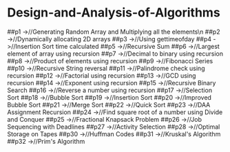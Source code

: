 # Design-and-Analysis-of-Algorithms

##p1	->//Generating Random Array and Multiplying all the elements\n
##p2	->//Dynamically allocating 2D arrays
##p3	->//Using gettimeofday
##p4	->//Insertion Sort time calculated
##p5	->//Recursive Sum
##p6	->//Largest element of array using recursion
##p7	->//Decimal to binary using recursion
##p8	->//Product of elements using recursion
##p9	->//Fibonacci Series
##p10	->//Recursive String reversal
##p11	->//Palindrome check using recursion
##p12	->//Factorial using recursion
##p13	->//GCD using recursion
##p14	->//Exponent using recursion
##p15	->//Recursive Binary Search
##p16	->//Reverse a number using recursion
##p17	->//Selection Sort
##p18	->//Bubble Sort
##p19	->//Insertion Sort
##p20	->//Improved Bubble Sort
##p21	->//Merge Sort
##p22	->//Quick Sort
##p23	->//DAA Assignment Recursion
##p24	->//Find square root of a number using Divide and Conquer
##p25	->//Fractional Knapsack Problem
##p26	->//Job Sequencing with Deadlines
##p27	->//Activity Selection
##p28	->//Optimal Storage on Tapes
##p30	->//Huffman Codes
##p31 ->//Kruskal's Algorithm
##p32 ->//Prim's Algorithm
